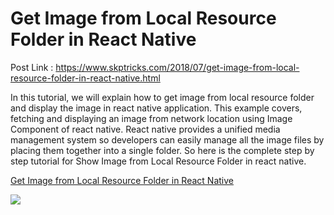 
# Get Image from Local Resource Folder in React Native

Post Link : https://www.skptricks.com/2018/07/get-image-from-local-resource-folder-in-react-native.html

In this tutorial, we will explain how to get image from local resource folder and display the image in react native application. This example covers, fetching and displaying an image from network location using Image Component of react native.
React native provides a unified media management system so developers can easily manage all the image files by placing them together into a single folder. So here is the complete step by step tutorial for Show Image from Local Resource Folder in react native.

<a  href="https://www.skptricks.com/2018/07/get-image-from-local-resource-folder-in-react-native.html" >Get Image from Local Resource Folder in React Native </a>

<img src="https://2.bp.blogspot.com/-7Ve11Ce0XNQ/W0Bh4pQRV4I/AAAAAAAABq8/bUUN70chQdwo5S7sJzgqbROhZ_Z9BuqywCLcBGAs/s400/loca.jpg" />
